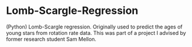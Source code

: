 # Lomb-Scargle-Regression
(Python) Lomb-Scargle regression. Originally used to predict the ages of young stars from rotation rate data. This was part of a project I advised by former research student Sam Mellon. 
